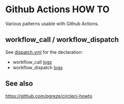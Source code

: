 # Github Actions HOW TO

Various patterns usable with Github Actions.

## workflow_call / workflow_dispatch

See [dispatch.yml](.github/workflows/dispatch.yml) for the declaration:
- workflow_call [logs](https://github.com/pgreze/github-actions-howto/actions/runs/3709990301/jobs/6289106238)
- workflow_dispatch [logs](https://github.com/pgreze/github-actions-howto/actions/runs/3709991947/jobs/6289109355)

## See also

https://github.com/pgreze/circleci-howto
